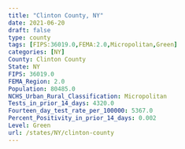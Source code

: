 ```yaml
---
title: "Clinton County, NY"
date: 2021-06-20
draft: false
type: county
tags: [FIPS:36019.0,FEMA:2.0,Micropolitan,Green]
categories: [NY]
County: Clinton County
State: NY
FIPS: 36019.0
FEMA_Region: 2.0
Population: 80485.0
NCHS_Urban_Rural_Classification: Micropolitan
Tests_in_prior_14_days: 4320.0
Fourteen_day_test_rate_per_100000: 5367.0
Percent_Positivity_in_prior_14_days: 0.002
Level: Green
url: /states/NY/clinton-county
---
```



